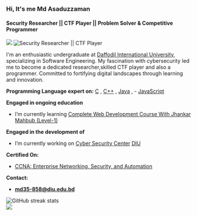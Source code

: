 ### Hi, It's me Md Asaduzzaman
#### Security Researcher || CTF Player || Problem Solver & Competitive Programmer
[![](https://visitcount.itsvg.in/api?id=MoAsaduzzaman&icon=0&color=0)](https://visitcount.itsvg.in)
![Security Researcher || CTF Player](https://github.com/CrazyChickenDev/CrazyChickenDev/raw/master/assets/source.gif)

I'm an enthusiastic undergraduate at [Daffodil International University](https://daffodilvarsity.edu.bd/), specializing in Software Engineering. My fascination with cybersecurity led me to become a dedicated researcher,skilled CTF player and also a programmer. Committed to fortifying digital landscapes through learning and innovation.

<b>Programming Language expert on:</b> [C](https://en.wikipedia.org/wiki/C_(programming_language)) , [C++](https://en.wikipedia.org/wiki/C%2B%2B) , [Java](https://en.wikipedia.org/wiki/Java_(programming_language)) , - [JavaScript](https://en.wikipedia.org/wiki/JavaScript)

<b>Engaged in ongoing education</b>
- I’m currently learning [Complete Web Development Course With Jhankar Mahbub (Level-1)](https://web.programming-hero.com/course-details)

<b>Engaged in the development of</b>
- I’m currently working on [Cyber Security Center](https://www.facebook.com/CSCDIU) [DIU](https://daffodilvarsity.edu.bd/) 

<b>Certified On:</b> 
- [CCNA: Enterprise Networking, Security, and Automation](https://www.credly.com/badges/2dc16aa7-2ac4-4ce5-8399-354b3e3eeb95)

<b>Contact:</b>
- <b>md35-858@diu.edu.bd</b>

![GitHub streak stats](https://streak-stats.demolab.com/?user=MoAsaduzzaman)  
![](https://github-readme-stats.vercel.app/api/top-langs/?username=MoAsaduzzaman&theme=default&hide_border=false&include_all_commits=false&count_private=false&layout=compact)











